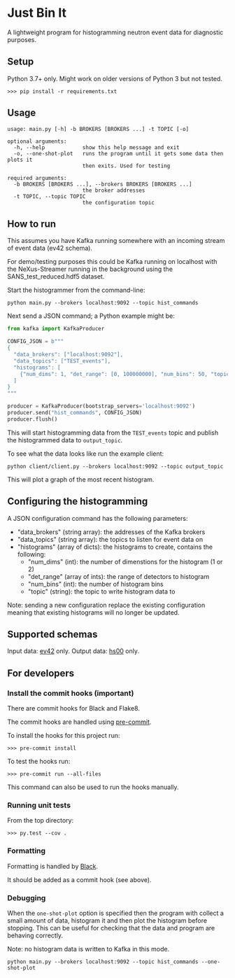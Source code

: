 # Just Bin It

A lightweight program for histogramming neutron event data for diagnostic purposes.

## Setup
Python 3.7+ only. Might work on older versions of Python 3 but not tested.

```
>>> pip install -r requirements.txt
```

## Usage

```
usage: main.py [-h] -b BROKERS [BROKERS ...] -t TOPIC [-o]

optional arguments:
  -h, --help            show this help message and exit
  -o, --one-shot-plot   runs the program until it gets some data then plots it
                        then exits. Used for testing

required arguments:
  -b BROKERS [BROKERS ...], --brokers BROKERS [BROKERS ...]
                        the broker addresses
  -t TOPIC, --topic TOPIC
                        the configuration topic
```


## How to run
This assumes you have Kafka running somewhere with an incoming stream of event
data (ev42 schema).

For demo/testing purposes this could be Kafka running on localhost with the
NeXus-Streamer running in the background using the SANS_test_reduced.hdf5
dataset.

Start the histogrammer from the command-line:
```
python main.py --brokers localhost:9092 --topic hist_commands
```

Next send a JSON command; a Python example might be:

```python
from kafka import KafkaProducer

CONFIG_JSON = b"""
{
  "data_brokers": ["localhost:9092"],
  "data_topics": ["TEST_events"],
  "histograms": [
    {"num_dims": 1, "det_range": [0, 100000000], "num_bins": 50, "topic": "output_topic"}
  ]
}
"""

producer = KafkaProducer(bootstrap_servers='localhost:9092')
producer.send("hist_commands", CONFIG_JSON)
producer.flush()
```

This will start histogramming data from the `TEST_events` topic and publish the
histogrammed data to `output_topic`.

To see what the data looks like run the example client:

```
python client/client.py --brokers localhost:9092 --topic output_topic
```
This will plot a graph of the most recent histogram.

## Configuring the histogramming

A JSON configuration command has the following parameters:

* "data_brokers" (string array): the addresses of the Kafka brokers
* "data_topics" (string array): the topics to listen for event data on
* "histograms" (array of dicts): the histograms to create, contains the following:
    * "num_dims" (int): the number of dimenstions for the histogram (1 or 2)
    * "det_range" (array of ints): the range of detectors to histogram
    * "num_bins" (int): the number of histogram bins
    * "topic" (string): the topic to write histogram data to

Note: sending a new configuration replace the existing configuration meaning that
existing histograms will no longer be updated.

## Supported schemas

Input data: [ev42](https://github.com/ess-dmsc/streaming-data-types) only.
Output data: [hs00](https://github.com/ess-dmsc/streaming-data-types) only.

## For developers

### Install the commit hooks (important)
There are commit hooks for Black and Flake8.

The commit hooks are handled using [pre-commit](https://pre-commit.com).

To install the hooks for this project run:
```
>>> pre-commit install
```

To test the hooks run:
```
>>> pre-commit run --all-files
```
This command can also be used to run the hooks manually.

### Running unit tests
From the top directory:
```
>>> py.test --cov .
```

### Formatting
Formatting is handled by [Black](https://black.readthedocs.io/en/stable/).

It should be added as a commit hook (see above).

### Debugging

When the `one-shot-plot` option is specified then the program with collect a
small amount of data, histogram it and then plot the histogram before stopping.
This can be useful for checking that the data and program are behaving correctly.

Note: no histogram data is written to Kafka in this mode.

```
python main.py --brokers localhost:9092 --topic hist_commands --one-shot-plot
```
